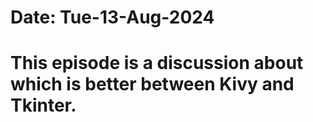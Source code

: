 #   Date: Tue-13-Aug-2024

#   This episode is a discussion about which is better between Kivy and Tkinter.